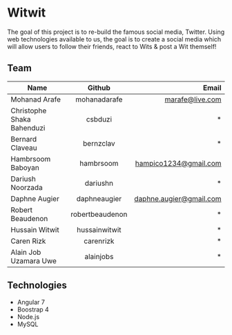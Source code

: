 # Witwit

The goal of this project is to re-build the famous social media, Twitter. Using web technologies available to us, the goal is to create a social media which will allow users to follow their friends, react to Wits & post a Wit themself!

## Team
| Name          | Github        | Email  |
| ------------- |:-------------:| -----:|
| Mohanad Arafe | mohanadarafe | marafe@live.com |
| Christophe Shaka Bahenduzi | csbduzi | * |
| Bernard Claveau | bernzclav | * |
| Hambrsoom Baboyan | hambrsoom | hampico1234@gmail.com |
| Dariush Noorzada | dariushn | * |
| Daphne Augier | daphneaugier | daphne.augier@gmail.com |
| Robert Beaudenon | robertbeaudenon | * |
| Hussain Witwit | hussainwitwit | * |
| Caren Rizk | carenrizk | * |
| Alain Job Uzamara Uwe | alainjobs | *|

## Technologies
* Angular 7
* Boostrap 4
* Node.js
* MySQL
